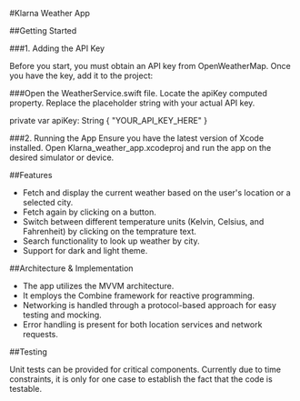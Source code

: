 #Klarna Weather App

##Getting Started

###1. Adding the API Key

Before you start, you must obtain an API key from OpenWeatherMap. Once you have the key, add it to the project:

###Open the WeatherService.swift file.
Locate the apiKey computed property.
Replace the placeholder string with your actual API key.

private var apiKey: String { "YOUR_API_KEY_HERE" }

###2. Running the App
Ensure you have the latest version of Xcode installed. Open Klarna_weather_app.xcodeproj and run the app on the desired simulator or device.

##Features

 - Fetch and display the current weather based on the user's location or a selected city.
 - Fetch again by clicking on a button.
 - Switch between different temperature units (Kelvin, Celsius, and Fahrenheit) by clicking on the temprature text. 
 - Search functionality to look up weather by city.
 - Support for dark and light theme.


##Architecture & Implementation

 - The app utilizes the MVVM architecture.
 - It employs the Combine framework for reactive programming.
 - Networking is handled through a protocol-based approach for easy testing and mocking.
 - Error handling is present for both location services and network requests.

##Testing

Unit tests can be provided for critical components. Currently due to time constraints, it is only for one case to establish the fact that the code is testable. 

